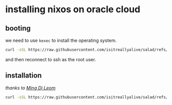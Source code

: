 # installing nixos on oracle cloud

## booting

we need to use `kexec` to install the operating system.

```sh
curl -sSL https://raw.githubusercontent.com/isitreallyalive/salad/refs/heads/main/docs/oracle/kexec.sh | sudo bash
```

and then reconnect to ssh as the root user.

## installation

*thanks to [Ming Di Leom](https://mdleom.com/blog/2021/03/09/nixos-oracle/)*

```sh
curl -sSL https://raw.githubusercontent.com/isitreallyalive/salad/refs/heads/main/docs/oracle/install.sh | sudo bash
```
